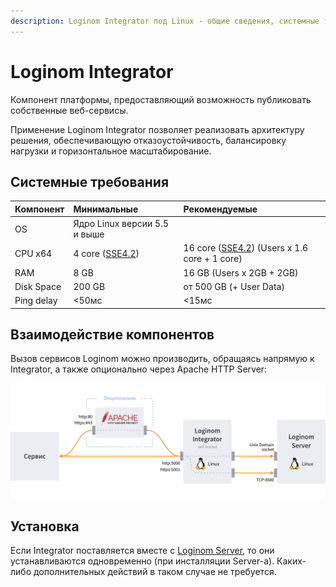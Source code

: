 ```yaml
---
description: Loginom Integrator под Linux - общие сведения, системные требования, Apache. 
---
```


# Loginom Integrator

Компонент платформы, предоставляющий возможность публиковать собственные веб-сервисы.

Применение Loginom Integrator позволяет реализовать архитектуру решения, обеспечивающую отказоустойчивость, балансировку нагрузки и горизонтальное масштабирование.

## Системные требования

| Компонент | Минимальные | Рекомендуемые |
|:--------- |:-------------|:------------- |
| OS | Ядро Linux версии 5.5 и выше | |
| CPU x64 | 4 core ([SSE4.2](https://ru.wikipedia.org/wiki/SSE4#%D0%9D%D0%BE%D0%B2%D1%8B%D0%B5_%D0%B8%D0%BD%D1%81%D1%82%D1%80%D1%83%D0%BA%D1%86%D0%B8%D0%B8_SSE4.2))  | 16 core ([SSE4.2](https://ru.wikipedia.org/wiki/SSE4#%D0%9D%D0%BE%D0%B2%D1%8B%D0%B5_%D0%B8%D0%BD%D1%81%D1%82%D1%80%D1%83%D0%BA%D1%86%D0%B8%D0%B8_SSE4.2)) (Users x 1.6 core + 1 core) |
| RAM | 8 GB | 16 GB (Users x 2GB + 2GB) |
| Disk Space |200 GB | от 500 GB (+ User Data) |
| Ping delay | <50мс | <15мс |


## Взаимодействие компонентов

Вызов сервисов Loginom можно производить, обращаясь напрямую к Integrator, а также опционально через Apache HTTP Server:

![Интеграция с сервисами](../../images/intergator-linux.svg)

## Установка

Если Integrator поставляется вместе с [Loginom Server](../server/README.md), то они устанавливаются одновременно (при инсталляции Server-а). Каких-либо дополнительных действий в таком случае не требуется.
